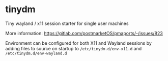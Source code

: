 # tinydm

Tiny wayland / x11 session starter for single user machines

More information:
https://gitlab.com/postmarketOS/pmaports/-/issues/823

Environment can be configured for both X11 and Wayland sessions by adding files
to source on startup to `/etc/tinydm.d/env-x11.d` and `/etc/tinydm.d/env-wayland.d`
